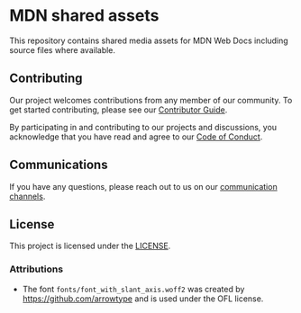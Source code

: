 # MDN shared assets

This repository contains shared media assets for MDN Web Docs including source files where available.

<!--

TODO:

## Getting Started

To get up and running, follow these steps:

Include enough details to get started using the project here and link to other docs with more detail as needed.
This should look like:

- quick installation/build instructions
- a few simple examples of use

More detailed build instructions (e.g., prerequisites and testing hints) should be in the CONTRIBUTING.md file.
-->

## Contributing

Our project welcomes contributions from any member of our community.
To get started contributing, please see our [Contributor Guide](CONTRIBUTING.md).

By participating in and contributing to our projects and discussions, you acknowledge that you have read and agree to our [Code of Conduct](CODE_OF_CONDUCT.md).

## Communications

If you have any questions, please reach out to us on our [communication channels](https://developer.mozilla.org/en-US/docs/MDN/Community/Communication_channels).

## License

This project is licensed under the [LICENSE](LICENSE.md).

### Attributions

- The font `fonts/font_with_slant_axis.woff2` was created by https://github.com/arrowtype and is used under the OFL license.
